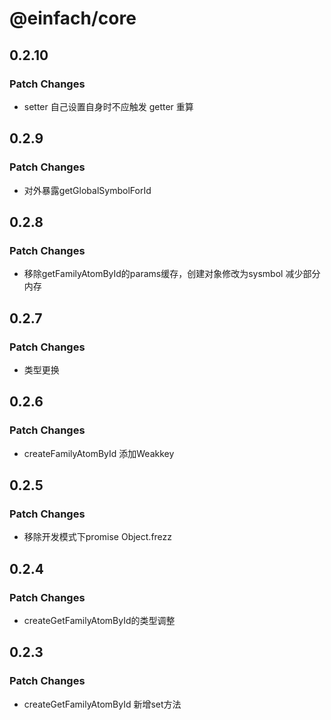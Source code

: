# @einfach/core

## 0.2.10

### Patch Changes

- setter 自己设置自身时不应触发 getter 重算

## 0.2.9

### Patch Changes

- 对外暴露getGlobalSymbolForId

## 0.2.8

### Patch Changes

- 移除getFamilyAtomById的params缓存，创建对象修改为sysmbol 减少部分内存

## 0.2.7

### Patch Changes

- 类型更换

## 0.2.6

### Patch Changes

- createFamilyAtomById 添加Weakkey

## 0.2.5

### Patch Changes

- 移除开发模式下promise Object.frezz

## 0.2.4

### Patch Changes

- createGetFamilyAtomById的类型调整

## 0.2.3

### Patch Changes

- createGetFamilyAtomById 新增set方法
